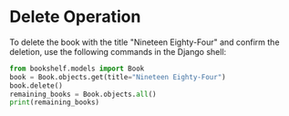 # Delete Operation

To delete the book with the title "Nineteen Eighty-Four" and confirm the deletion, use the following commands in the Django shell:

```python
from bookshelf.models import Book
book = Book.objects.get(title="Nineteen Eighty-Four")
book.delete()
remaining_books = Book.objects.all()
print(remaining_books)